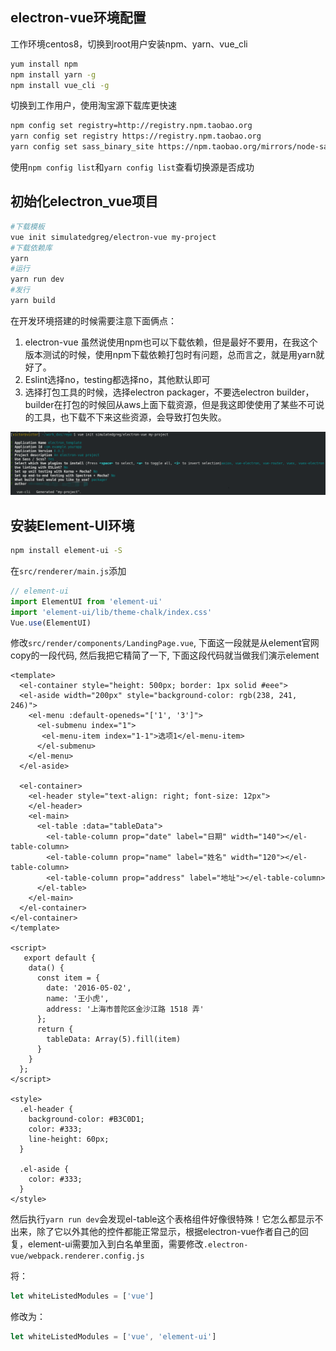 ## electron-vue环境配置

工作环境centos8，切换到root用户安装npm、yarn、vue_cli

```bash
yum install npm
npm install yarn -g
npm install vue_cli -g
```

切换到工作用户，使用淘宝源下载库更快速

```bash
npm config set registry=http://registry.npm.taobao.org
yarn config set registry https://registry.npm.taobao.org
yarn config set sass_binary_site https://npm.taobao.org/mirrors/node-sass/
```

使用`npm config list`和`yarn config list`查看切换源是否成功

## 初始化electron_vue项目

```bash
#下载模板
vue init simulatedgreg/electron-vue my-project
#下载依赖库
yarn
#运行
yarn run dev
#发行
yarn build
```

在开发环境搭建的时候需要注意下面俩点：

1. electron-vue 虽然说使用npm也可以下载依赖，但是最好不要用，在我这个版本测试的时候，使用npm下载依赖打包时有问题，总而言之，就是用yarn就好了。
2. Eslint选择no，testing都选择no，其他默认即可
3. 选择打包工具的时候，选择electron packager，不要选electron builder，builder在打包的时候回从aws上面下载资源，但是我这即使使用了某些不可说的工具，也下载不下来这些资源，会导致打包失败。

![1576944350084](assets/1576944350084.png)

## 安装Element-UI环境

```bash
npm install element-ui -S
```

在`src/renderer/main.js`添加

```js
// element-ui
import ElementUI from 'element-ui'
import 'element-ui/lib/theme-chalk/index.css'
Vue.use(ElementUI)
```

修改`src/render/components/LandingPage.vue`, 下面这一段就是从element官网copy的一段代码, 然后我把它精简了一下, 下面这段代码就当做我们演示element

```vue
<template>
  <el-container style="height: 500px; border: 1px solid #eee">
  <el-aside width="200px" style="background-color: rgb(238, 241, 246)">
    <el-menu :default-openeds="['1', '3']">
      <el-submenu index="1">
       <el-menu-item index="1-1">选项1</el-menu-item>
      </el-submenu>
    </el-menu>
  </el-aside>
  
  <el-container>
    <el-header style="text-align: right; font-size: 12px">
    </el-header>
    <el-main>
      <el-table :data="tableData">
        <el-table-column prop="date" label="日期" width="140"></el-table-column>
        <el-table-column prop="name" label="姓名" width="120"></el-table-column>
        <el-table-column prop="address" label="地址"></el-table-column>
      </el-table>
    </el-main>
  </el-container>
</el-container>
</template>

<script>
   export default {
    data() {
      const item = {
        date: '2016-05-02',
        name: '王小虎',
        address: '上海市普陀区金沙江路 1518 弄'
      };
      return {
        tableData: Array(5).fill(item)
      }
    }
  };
</script>

<style>
  .el-header {
    background-color: #B3C0D1;
    color: #333;
    line-height: 60px;
  }
  
  .el-aside {
    color: #333;
  }
</style>
```

然后执行`yarn run dev`会发现el-table这个表格组件好像很特殊！它怎么都显示不出来，除了它以外其他的控件都能正常显示，根据electron-vue作者自己的回复，element-ui需要加入到白名单里面，需要修改`.electron-vue/webpack.renderer.config.js`

将：

```js
let whiteListedModules = ['vue']
```

修改为：

```js
let whiteListedModules = ['vue', 'element-ui']
```